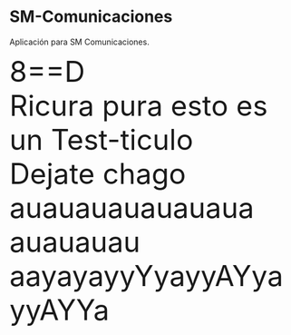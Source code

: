 # SM-Comunicaciones
Aplicación para SM Comunicaciones.

<span style="font-size:50px;">8==D<span> <br>
Ricura pura esto es un Test-ticulo<br>
Dejate chago auauauauauauaua auauauau aayayayyYyayyAYyayyAYYa
